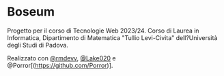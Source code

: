 # Boseum 

Progetto per il corso di Tecnologie Web 2023/24.
Corso di Laurea in Informatica, Dipartimento di Matematica "Tullio Levi-Civita" dell?Università degli Studi di Padova.

Realizzato con [@rmdevv](https://github.com/rmdevv), [@Lake020](https://github.com/Lake020) e @Porror[(https://github.com/Porror)].

